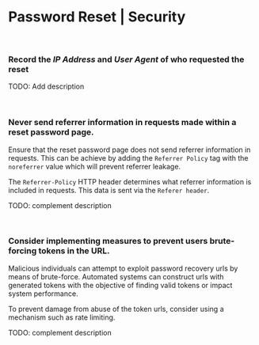 # Password Reset | Security
<br>

### Record the _IP Address_ and _User Agent_ of who requested the reset

TODO: Add description

<br>


### Never send referrer information in requests made within a reset password page.

Ensure that the reset password page does not send referrer information in requests. This can be achieve by adding the `Referrer Policy` tag with the `noreferrer` value which
will prevent referrer leakage.

The `Referrer-Policy` HTTP header determines what referrer information is included in requests. This data is sent via the `Referer header`.

TODO: complement description

<br>


### Consider implementing measures to prevent users brute-forcing tokens in the URL.

Malicious individuals can attempt to exploit password recovery urls by means of brute-force. Automated systems can construct urls with generated tokens with the objective of
finding valid tokens or impact system performance.

To prevent damage from abuse of the token urls, consider using a mechanism such as rate limiting.

TODO: complement description

<br>